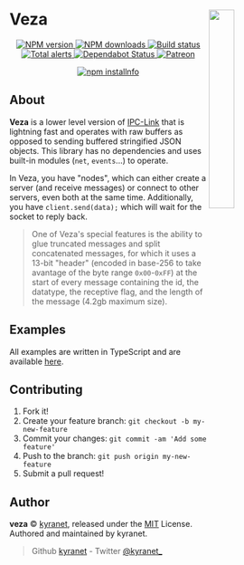 # Veza <img src="https://github.com/kyranet/veza/blob/master/static/logo.png?raw=true" align="right" width="30%">

<div align="center">
	<p>
		<a href="https://www.npmjs.com/package/veza">
			<img src="https://img.shields.io/npm/v/veza.svg?maxAge=3600" alt="NPM version" />
		</a>
		<a href="https://www.npmjs.com/package/veza">
			<img src="https://img.shields.io/npm/dt/veza.svg?maxAge=3600" alt="NPM downloads" />
		</a>
		<a href="https://dev.azure.com/kyranet/kyranet.public/_build/latest?definitionId=1&branchName=master">
			<img src="https://dev.azure.com/kyranet/kyranet.public/_apis/build/status/kyranet.veza?branchName=master" alt="Build status" />
		</a>
		<a href="https://lgtm.com/projects/g/kyranet/veza/alerts/">
			<img src="https://img.shields.io/lgtm/alerts/g/kyranet/veza.svg?logo=lgtm&logoWidth=18" alt="Total alerts">
		</a>
		<a href="https://dependabot.com">
			<img src="https://api.dependabot.com/badges/status?host=github&repo=kyranet/veza" alt="Dependabot Status">
		</a>
		<a href="https://www.patreon.com/kyranet">
			<img src="https://img.shields.io/badge/donate-patreon-F96854.svg" alt="Patreon" />
		</a>
	</p>
	<p>
		<a href="https://nodei.co/npm/veza/"><img src="https://nodei.co/npm/veza.png?downloads=true&stars=true" alt="npm installnfo" /></a>
	</p>
</div>

## About

**Veza** is a lower level version of [IPC-Link](https://github.com/kyranet/ipc-link)
that is lightning fast and operates with raw buffers as opposed to sending buffered
stringified JSON objects. This library has no dependencies and uses built-in modules
(`net`, `events`...) to operate.

In Veza, you have "nodes", which can either create a server (and receive messages)
or connect to other servers, even both at the same time. Additionally, you have
`client.send(data);` which will wait for the socket to reply back.

> One of Veza's special features is the ability to glue truncated messages and split
concatenated messages, for which it uses a 13-bit "header" (encoded in base-256 to
take avantage of the byte range `0x00`-`0xFF`) at the start of every message containing
the id, the datatype, the receptive flag, and the length of the message (4.2gb
maximum size).

## Examples

All examples are written in TypeScript and are available [here](https://github.com/kyranet/veza/tree/master/examples).

## Contributing

1. Fork it!
1. Create your feature branch: `git checkout -b my-new-feature`
1. Commit your changes: `git commit -am 'Add some feature'`
1. Push to the branch: `git push origin my-new-feature`
1. Submit a pull request!

## Author

**veza** © [kyranet](https://github.com/kyranet), released under the
[MIT](https://github.com/kyranet/veza/blob/master/LICENSE) License.
Authored and maintained by kyranet.

> Github [kyranet](https://github.com/kyranet) - Twitter [@kyranet_](https://twitter.com/kyranet_)

